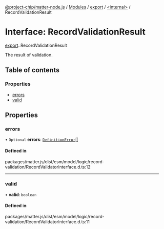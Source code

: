 [@project-chip/matter-node.js](../README.md) / [Modules](../modules.md) / [export](../modules/export.md) / [<internal\>](../modules/export._internal_.md) / RecordValidationResult

# Interface: RecordValidationResult

[export](../modules/export.md).[<internal>](../modules/export._internal_.md).RecordValidationResult

The result of validation.

## Table of contents

### Properties

- [errors](export._internal_.RecordValidationResult.md#errors)
- [valid](export._internal_.RecordValidationResult.md#valid)

## Properties

### errors

• `Optional` **errors**: [`DefinitionError`](../modules/exports_model.md#definitionerror)[]

#### Defined in

packages/matter.js/dist/esm/model/logic/record-validation/RecordValidatorInterface.d.ts:12

___

### valid

• **valid**: `boolean`

#### Defined in

packages/matter.js/dist/esm/model/logic/record-validation/RecordValidatorInterface.d.ts:11
